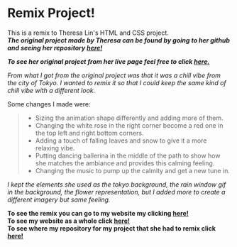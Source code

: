 # Remix Project!
This is a remix to Theresa Lin's HTML and CSS project.  
_**The original project made by Theresa can be found by going to her github and seeing her repository [here!](https://github.com/theresa-546/web-collage
)**_

_**To see her original project from her live page feel free to click [here.](http://i6.cims.nyu.edu/~tl2401/HTML%20and%20CSS/)**_

_From what I got from the original project was that it was a chill vibe from the city of Tokyo._
_I wanted to remix it so that I could keep the same kind of chill vibe with a different look._

Some changes I made were:
 > - Sizing the animation shape differently and adding more of them.  
 > - Changing the white rose in the right corner become a red one in the top left and right bottom corners.  
 > - Adding a touch of falling leaves and snow to give it a more relaxing vibe.  
 > - Putting dancing ballerina in the middle of the path to show how she matches the ambiance and provides this calming feeling.  
 > - Changing the music to pump up the calmity and get a new tune in.  
 
_I kept the elements she used as the tokyo background, the rain window gif in the background, the flower representation, but I added more to create a different imagery but same feeling._  

**To see the remix you can go to my website my clicking [here!](http://i6.cims.nyu.edu/~ic923/drawing/Version-Control-Collaboration/index.html)**  
**To see my website as a whole click [here!](http://i6.cims.nyu.edu/~ic923/drawing/)**  
**To see where my repository for my project that she had to remix click [here!](https://github.com/ivettegcortez/Assignment1)**


